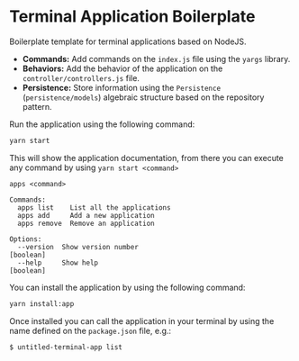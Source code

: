 # Terminal Application Boilerplate

Boilerplate template for terminal applications based on NodeJS.
- **Commands:** Add commands on the `index.js` file using the `yargs` library.
- **Behaviors:** Add the behavior of the application on the `controller/controllers.js` file.
- **Persistence:** Store information using the `Persistence` (`persistence/models`) algebraic structure based on the repository pattern.

Run the application using the following command:

```bash
yarn start
```

This will show the application documentation, from there you can execute any command by using `yarn start <command>`

```text
apps <command>

Commands:
  apps list    List all the applications
  apps add     Add a new application
  apps remove  Remove an application

Options:
  --version  Show version number                                       [boolean]
  --help     Show help                                                 [boolean]
```

You can install the application by using the following command:

```bash
yarn install:app
```

Once installed you can call the application in your terminal by using the name defined on the `package.json` file, e.g.:
```bash
$ untitled-terminal-app list 
```